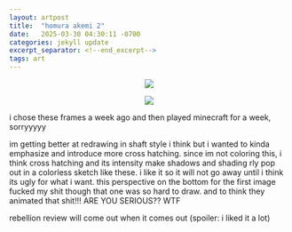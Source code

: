 ```yaml
---
layout: artpost
title:  "homura akemi 2"
date:   2025-03-30 04:30:11 -0700
categories: jekyll update 
excerpt_separator: <!--end_excerpt-->
tags: art
---
```

<p align="center">
    <img src="../../../../../../../assets/images/3232025-1.png">
</p>
<!--end_excerpt-->
<p align="center">
    <img src="../../../../../../../assets/images/3232025-2.png">
</p>

i chose these frames a week ago and then played minecraft for a week, sorryyyyy

im getting better at redrawing in shaft style i think but i wanted to kinda emphasize and introduce more cross hatching. since im not coloring this, i think cross hatching and its intensity make shadows and shading rly pop out in a colorless sketch like these. i like it so it will not go away until i think its ugly for what i want. this perspective on the bottom for the first image fucked my shit though that one was so hard to draw. and to think they animated that shit!!! ARE YOU SERIOUS?? WTF

rebellion review will come out when it comes out (spoiler: i liked it a lot)